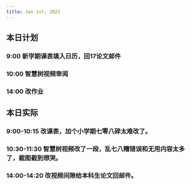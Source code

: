```yaml
---
title: Jan 1st, 2021
---
```


## 本日计划
### 9:00 新学期课表填入日历，回17论文邮件
### 10:00 智慧树视频审阅
### 14:00 改作业
## 本日实际
### 9:00-10:15 改课表，加个小学期七零八碎太难改了。
### 10:30-11:30 智慧树视频改了一段，乱七八糟错误和无用内容太多了，截图截到想哭。
### 14:00-14:20 改视频间隙给本科生论文回邮件。
### 
